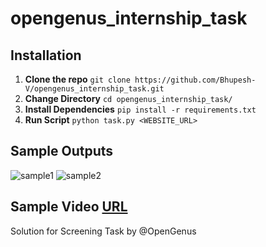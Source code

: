 # opengenus_internship_task

## Installation

 1. **Clone the repo**
  ```git clone https://github.com/Bhupesh-V/opengenus_internship_task.git```
 2. **Change Directory**
  ```cd opengenus_internship_task/```
 3. **Install Dependencies**
 ```pip install -r requirements.txt```
 4. **Run Script**
  ```python task.py <WEBSITE_URL>```

## Sample Outputs

![sample1](https://github.com/Bhupesh-V/opengenus_internship_task/blob/master/Sample1.png)
![sample2](https://github.com/Bhupesh-V/opengenus_internship_task/blob/master/Sample2.png)

## Sample Video [URL](https://drive.google.com/file/d/1BGeBF1h6JHdvm3qGgU2e8SKgWqTrSccV/view?usp=drivesdk)
Solution for Screening Task by @OpenGenus
